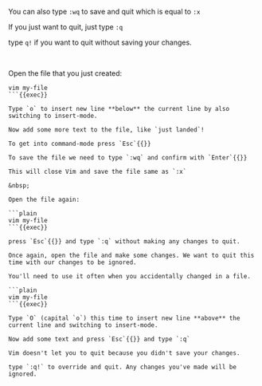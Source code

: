 You can also type `:wq` to save and quit which is equal to `:x`

If you just want to quit, just type `:q`

type `q!` if you want to quit without saving your changes.

&nbsp;

Open the file that you just created:

```plain
vim my-file
```{{exec}}

Type `o` to insert new line **below** the current line by also switching to insert-mode.

Now add some more text to the file, like `just landed`!

To get into command-mode press `Esc`{{}}

To save the file we need to type `:wq` and confirm with `Enter`{{}}

This will close Vim and save the file same as `:x`

&nbsp;

Open the file again:

```plain
vim my-file
```{{exec}}

press `Esc`{{}} and type `:q` without making any changes to quit.

Once again, open the file and make some changes. We want to quit this time with our changes to be ignored. 

You'll need to use it often when you accidentally changed in a file.

```plain
vim my-file
```{{exec}}

Type `O` (capital `o`) this time to insert new line **above** the current line and switching to insert-mode.

Now add some text and press `Esc`{{}} and type `:q`

Vim doesn't let you to quit because you didn't save your changes. 

type `:q!` to override and quit. Any changes you've made will be ignored.
